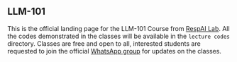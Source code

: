 ## LLM-101
This is the official landing page for the LLM-101 Course from [RespAI Lab](https://respailab.github.io). All the codes demonstrated in the classes will be available 
in the `lecture codes` directory. Classes are free and open to all, interested students are requested to join the official [WhatsApp group](https://chat.whatsapp.com/HuDGGepvWAsCJc6vDQcNaT) for updates on the classes.
